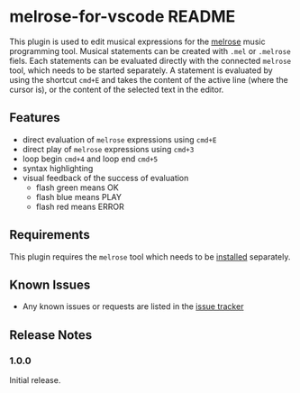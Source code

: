 # melrose-for-vscode README

This plugin is used to edit musical expressions for the [melrose](http://github.com/emicklei/melrose) music programming tool.
Musical statements can be created with `.mel` or `.melrose` fiels.
Each statements can be evaluated directly with the connected `melrose` tool, which needs to be started separately.
A statement is evaluated by using the shortcut `cmd+E` and takes the content of the active line (where the cursor is), or the content of the selected text in the editor.

## Features

- direct evaluation of `melrose` expressions using `cmd+E`
- direct play of `melrose` expressions using `cmd+3`
- loop begin `cmd+4` and loop end `cmd+5`
- syntax highlighting
- visual feedback of the success of evaluation
    - flash green means OK
    - flash blue means PLAY
    - flash red means ERROR

## Requirements

This plugin requires the `melrose` tool which needs to be [installed](https://emicklei.github.io/melrose/) separately.

## Known Issues

- Any known issues or requests are listed in the [issue tracker](https://github.com/emicklei/melrose-for-vscode/issues)

## Release Notes

### 1.0.0

Initial release.